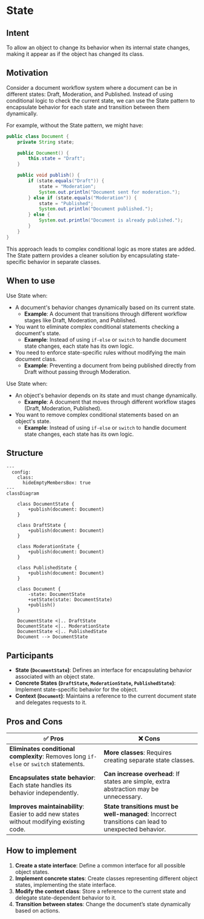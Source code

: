 # State

## Intent

To allow an object to change its behavior when its internal state changes, making it appear as if the object has changed its class.

## Motivation

Consider a document workflow system where a document can be in different states: Draft, Moderation, and Published. Instead of using conditional logic to check the current state, we can use the State pattern to encapsulate behavior for each state and transition between them dynamically.

For example, without the State pattern, we might have:

```java
public class Document {
    private String state;

    public Document() {
        this.state = "Draft";
    }

    public void publish() {
        if (state.equals("Draft")) {
            state = "Moderation";
            System.out.println("Document sent for moderation.");
        } else if (state.equals("Moderation")) {
            state = "Published";
            System.out.println("Document published.");
        } else {
            System.out.println("Document is already published.");
        }
    }
}
```

This approach leads to complex conditional logic as more states are added. The State pattern provides a cleaner solution by encapsulating state-specific behavior in separate classes.

## When to use

Use State when:

- A document's behavior changes dynamically based on its current state.
  - **Example**: A document that transitions through different workflow stages like Draft, Moderation, and Published.
- You want to eliminate complex conditional statements checking a document's state.
  - **Example**: Instead of using `if-else` or `switch` to handle document state changes, each state has its own logic.
- You need to enforce state-specific rules without modifying the main document class.
  - **Example**: Preventing a document from being published directly from Draft without passing through Moderation.

Use State when:

- An object's behavior depends on its state and must change dynamically.
  - **Example**: A document that moves through different workflow stages (Draft, Moderation, Published).
- You want to remove complex conditional statements based on an object's state.
  - **Example**: Instead of using `if-else` or `switch` to handle document state changes, each state has its own logic.

## Structure

```mermaid
---
  config:
    class:
      hideEmptyMembersBox: true
---
classDiagram

    class DocumentState {
        +publish(document: Document)
    }

    class DraftState {
        +publish(document: Document)
    }

    class ModerationState {
        +publish(document: Document)
    }

    class PublishedState {
        +publish(document: Document)
    }

    class Document {
        -state: DocumentState
        +setState(state: DocumentState)
        +publish()
    }

    DocumentState <|.. DraftState
    DocumentState <|.. ModerationState
    DocumentState <|.. PublishedState
    Document --> DocumentState
```

## Participants

- **State (`DocumentState`)**: Defines an interface for encapsulating behavior associated with an object state.
- **Concrete States (`DraftState`, `ModerationState`, `PublishedState`)**: Implement state-specific behavior for the object.
- **Context (`Document`)**: Maintains a reference to the current document state and delegates requests to it.

## Pros and Cons

| ✅ Pros                                           | ❌ Cons                                               |
|--------------------------------------------------|------------------------------------------------------|
| **Eliminates conditional complexity**: Removes long `if-else` or `switch` statements. | **More classes**: Requires creating separate state classes. |
| **Encapsulates state behavior**: Each state handles its behavior independently. | **Can increase overhead**: If states are simple, extra abstraction may be unnecessary. |
| **Improves maintainability**: Easier to add new states without modifying existing code. | **State transitions must be well-managed**: Incorrect transitions can lead to unexpected behavior. |

## How to implement

1. **Create a state interface**: Define a common interface for all possible object states.
2. **Implement concrete states**: Create classes representing different object states, implementing the state interface.
3. **Modify the context class**: Store a reference to the current state and delegate state-dependent behavior to it.
4. **Transition between states**: Change the document’s state dynamically based on actions.
